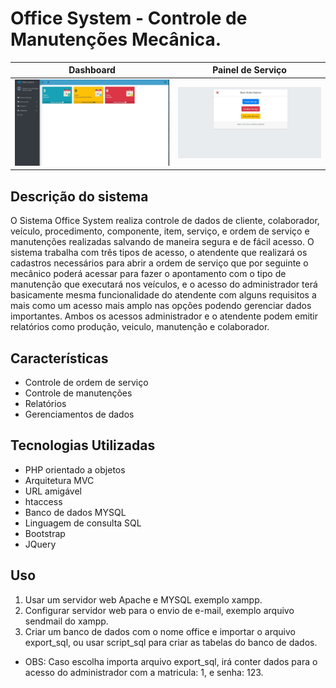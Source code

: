 #  Office System - Controle de Manutenções Mecânica.

Dashboard                  |  Painel de Serviço
:-----------------------:|:-------------------------:
![](/OfficeSystem/assets/img/dashboard.jpg)    |  ![](/OfficeSystem/assets/img/painel-mecanico.jpg)

Descrição do sistema
-----------------------------

O Sistema Office System realiza controle de dados de cliente, colaborador, veículo, procedimento, componente, item, serviço, e ordem de serviço e manutenções realizadas salvando de maneira segura e de fácil acesso. 
O sistema  trabalha com três tipos de acesso, o atendente que realizará os cadastros necessários para abrir a ordem de serviço que por seguinte o mecânico poderá acessar para fazer o apontamento com o tipo de manutenção que executará nos veículos, e o acesso do administrador terá basicamente mesma funcionalidade do atendente com alguns requisitos a mais como um acesso mais amplo nas opções podendo gerenciar dados importantes. Ambos os acessos administrador e o atendente podem emitir relatórios como produção, veiculo, manutenção e colaborador.  

Características
---------------

* Controle de ordem de serviço
* Controle de manutenções
* Relatórios
* Gerenciamentos de dados

Tecnologias Utilizadas
----------------------

* PHP orientado a objetos
* Arquitetura MVC
* URL amigável
* htaccess
* Banco de dados MYSQL
* Linguagem de consulta SQL
* Bootstrap
* JQuery

Uso
---

1. Usar um servidor web Apache e MYSQL exemplo xampp.
2. Configurar servidor web  para o envio  de e-mail, exemplo arquivo sendmail do xampp.
3. Criar um banco de dados com o nome office e importar o arquivo export_sql, ou usar script_sql para criar as tabelas do banco de dados.

* OBS: Caso escolha importa arquivo export_sql, irá conter dados para o acesso do administrador com a matricula: 1, e senha: 123.
